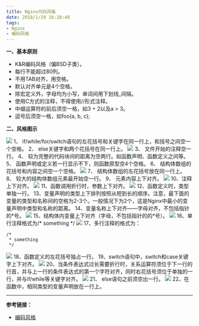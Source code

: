 ```yaml
---
title: Nginx代码风格
date: 2018/1/29 16:20:48  
tags:
- Nginx
- 编码风格
---
```


**一、基本原则**

* K&R编码风格（偏BSD子类）。
* 每行不能超过80列。
* 不用TAB对齐，用空格。
* 默认对齐单元是4个空格。
* 除宏定义外，字母均为小写，单词间用下划线_间隔。
* 使用C方式的注释，不得使用//形式注释。
* 中缀运算符的前后须空一格，如3 + 2以及a > 3。
* 逗号后须空一格，如foo(a, b, c);

**二、风格图示**

![](http://tengine.taobao.org/book/_images/code-style-1.JPG)
1、	if/while/for/switch语句的左花括号和关键字在同一行上，和括号之间空一个空格。
2、	else关键字和两个花括号在同一行上。
![](http://tengine.taobao.org/book/_images/code-style-2.JPG)
3、	文件开始的注释空一行。
4、	较为完整的代码块间的距离为空两行。如函数声明、函数定义之间等。
5、	函数声明或定义若一行显示不下，则函数原型空4个空格。
6、	结构体数组的花括号和内容之间空一个空格。
![](http://tengine.taobao.org/book/_images/code-style-3.JPG)
7、	结构体数组的左花括号放在同一行上。
8、	较大的结构体数组元素最开始空一行。
9、	元素内容上下对齐。
![](http://tengine.taobao.org/book/_images/code-style-4.JPG)
10、注释上下对齐。
![](http://tengine.taobao.org/book/_images/code-style-5.JPG)
11、函数调用折行时，参数上下对齐。
![](http://tengine.taobao.org/book/_images/code-style-6.JPG)
12、函数定义时，类型单独一行。
13、变量声明的类型上下排列按照从短到长的顺序。注意，最下面的变量的类型和名称间的空格为2-3个。一般情况下为2个，这是Nginx中最小的变量声明中类型和名称的距离。
14、变量名称上下对齐——字母对齐，不包括指针的\*号。
![](http://tengine.taobao.org/book/_images/code-style-7.JPG)
15、结构体内变量上下对齐（字母，不包括指针的的\*号）。
![](http://tengine.taobao.org/book/_images/code-style-8.JPG)
16、单行注释格式为/\* something \*/
![](http://tengine.taobao.org/book/_images/code-style-9.JPG)
17、多行注释的格式为：

    /*
     * something
     */

![](http://tengine.taobao.org/book/_images/code-style-10.JPG)
18、函数定义的左花括号独占一行。
19、switch语句中，switch和case关键字上下对齐。
![](http://tengine.taobao.org/book/_images/code-style-11.JPG)
20、当条件表达式过长需要折行时，关系运算符须位于下一行的行首，并与上一行的条件表达式的第一个字符对齐，同时右花括号须位于单独的一行，并与if/while等关键字对齐。
![](http://tengine.taobao.org/book/_images/code-style-12.JPG)
21、 else语句之前须空出一行。
![](http://tengine.taobao.org/book/_images/code-style-13.JPG)
22、在函数中，相同类型的变量声明放在一行上。

---
**参考链接：**
*   [编码风格](http://tengine.taobao.org/book/appendix_a.html)